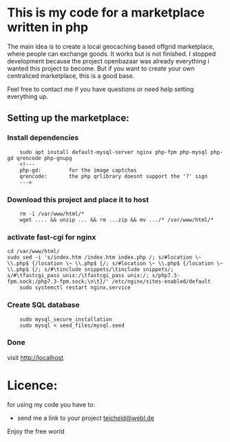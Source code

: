# This is my code for a marketplace written in php

The main idea is to create a local geocaching based offgrid marketplace, where people can exchange goods.
It works but is not finished. 
I stopped development because the project openbazaar was already everything i wanted this project to become. 
But if you want to create your own centraliced marketplace, this is a good base.

Feel free to contact me if you have questions or need help setting everything up.

## Setting up the marketplace:

### Install dependencies

        sudo apt install default-mysql-server nginx php-fpm php-mysql php-gd qrencode php-gnupg
        <!---
        php-gd:         for the image captchas
        qrencode:       the php qrlibrary doesnt support the '?' sign
        --->

### Download this project and place it to host

        rm -i /var/www/html/*
        wget .... && unzip ... && rm ...zip && mv .../* /var/www/html/*

### activate fast-cgi for nginx

	cd /var/www/html/
	sudo sed -i 's/index.htm /index.htm index.php /; s/#location \~ \\.php$ {/location \~ \\.php$ {/; s/#location \~ \\.php$ {/location \~ \\.php$ {/; s/#\tinclude snippets/\tinclude snippets/; s/#\tfastcgi_pass unix:/\tfastcgi_pass unix:/; s/php7.3-fpm.sock;/php7.3-fpm.sock;\n\t}/' /etc/nginx/sites-enabled/default
        sudo systemctl restart nginx.service

### Create SQL database
        
        sudo mysql_secure_installation
        sudo mysql < seed_files/mysql.seed

### Done

visit [http://localhost](localhost)

# Licence:

for using my code you have to:
- send me a link to your project
teicheld@webl.de




Enjoy the free world
